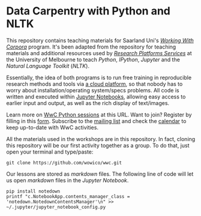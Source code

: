 # Data Carpentry with Python and NLTK

This repository contains teaching materials for Saarland Uni's [*Working With Corpora*](http://fedora.clarin-d.uni-saarland.de/unserwiki/doku.php?id=training:working_with_corpora/) program. It's been adapted from the repository for teaching materials and additional resources used by [*Research Platforms Services*](http://melbourne.resbaz.edu.au/) at the University of Melbourne to teach *Python*, *IPython*, *Jupyter* and the *Natural Language Toolkit* (*NLTK*).

Essentially, the idea of both programs is to run free training in reproducible research methods and tools via [a cloud platform](https://dit4c.github.io/), so that nobody has to worry about installation/operating system/specs problems. All code is written and executed within [Jupyter Notebooks](http://jupyter.org/), allowing easy access to earlier input and output, as well as the rich display of text/images.

Learn more on [WwC Python sessions](http://fedora.clarin-d.uni-saarland.de/unserwiki/doku.php?id=training:python) at this URL. Want to join? Register by filling in this [form](https://docs.google.com/forms/d/1VThhhXYbrcKKe8p33tijzAIpbKHBqOcVsUyEcXDAu4Y/viewform). Subscribe to the [mailing list](https://groups.google.com/forum/#!forum/workingwithcorpora) and check the [calendar](https://calendar.google.com/calendar/embed?src=toccngu71401plkr8q4ccql75s@group.calendar.google.com&ctz=Europe/Berlin) to keep up-to-date with WwC activities.

All the materials used in the workshops are in this repository. In fact, cloning this repository will be our first activity together as a group. To do that, just open your terminal and type/paste:

```shell
git clone https://github.com/wowico/wwc.git
```

Our lessons are stored as *markdown* files. The following line of code will let us open *markdown* files in the *Jupyter Notebook*.

```shell
pip install notedown
printf "c.NotebookApp.contents_manager_class = 'notedown.NotedownContentsManager'\n" >> ~/.jupyter/jupyter_notebook_config.py
```
